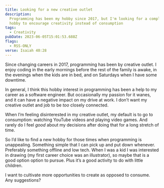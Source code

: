 ```yaml
---
title: Looking for a new creative outlet
description:
  Programming has been my hobby since 2017, but I'm looking for a complementary
  hobby to encourage creativity instead of consumption
tags:
  - Creativity
pubDate: 2023-06-05T15:01:53.688Z
flags:
  - RSS-ONLY
verse: Isaiah 40:28
---
```


Since changing careers in 2017, programming has been by creative outlet. I enjoy
coding in the early mornings before the rest of the family is awake, in the
evenings when the kids are in bed, and on Saturdays when I have some downtime.

In general, I think this hobby interest in programming has been a help to my
career as a software engineer. But occasionally my passion for it wanes, and it
can have a negative impact on my drive at work. I don’t want my creative outlet
and job to be _too_ closely connected.

When I’m feeling disinterested in my creative outlet, my default is to go to
consumption: watching YouTube videos and playing video games. And rarely do I
feel _good_ about my decisions after doing that for a long stretch of time.

So I’d like to find a new hobby for those times when programming is unappealing.
Something simple that I can pick up and put down whenever. Preferably something
offline and low tech. When I was a kid I was interested in drawing (my first
career choice was an illustrator), so maybe that is a good option option to
pursue. Plus it’s a good activity to do with little children.

I want to cultivate more opportunities to create as opposed to consume. Any
suggestions?
